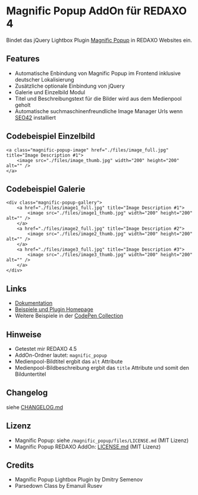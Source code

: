 Magnific Popup AddOn für REDAXO 4
=================================

Bindet das jQuery Lightbox Plugin [Magnific Popup](http://dimsemenov.com/plugins/magnific-popup/) in REDAXO Websites ein.

Features
--------

* Automatische Enbindung von Magnific Popup im Frontend inklusive deutscher Lokalisierung
* Zusätzliche optionale Einbindung von jQuery
* Galerie und Einzelbild Modul
* Titel und Beschreibungstext für die Bilder wird aus dem Medienpool geholt
* Automatische suchmaschinenfreundliche Image Manager Urls wenn [SEO42](http://github.com/RexDude/seo42) installiert

Codebeispiel Einzelbild
-----------------------

```
<a class="magnific-popup-image" href="./files/image_full.jpg" title="Image Description #1">
	<image src="./files/image_thumb.jpg" width="200" height="200" alt="" />
</a>
```

Codebeispiel Galerie
--------------------

```
<div class="magnific-popup-gallery">
	<a href="./files/image1_full.jpg" title="Image Description #1">
		<image src="./files/image1_thumb.jpg" width="200" height="200" alt="" />
	</a>
	<a href="./files/image2_full.jpg" title="Image Description #2">
		<image src="./files/image2_thumb.jpg" width="200" height="200" alt="" />
	</a>
	<a href="./files/image3_full.jpg" title="Image Description #3">
		<image src="./files/image3_thumb.jpg" width="200" height="200" alt="" />
	</a>
</div>
```

Links
-----

* [Dokumentation](http://dimsemenov.com/plugins/magnific-popup/documentation.html)
* [Beispiele und Plugin Homepage](http://dimsemenov.com/plugins/magnific-popup/)
* Weitere Beispiele in der [CodePen Collection](http://codepen.io/collection/nLcqo)

Hinweise
--------

* Getestet mir REDAXO 4.5
* AddOn-Ordner lautet: `magnific_popup`
* Medienpool-Bildtitel ergbit das `alt` Attribute
* Medienpool-Bildbeschreibung ergbit das `title` Attribute und somit den Bilduntertitel

Changelog
---------

siehe [CHANGELOG.md](CHANGELOG.md)

Lizenz
------

* Magnific Popup: siehe `/magnific_popup/files/LICENSE.md` (MIT Lizenz)
* Magnific Popup REDAXO AddOn: [LICENSE.md](LICENSE.md) (MIT Lizenz)

Credits
-------

* Magnific Popup Lightbox Plugin by Dmitry Semenov
* Parsedown Class by Emanuil Rusev
